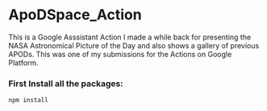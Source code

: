 # ApoDSpace_Action
This is a Google Asssistant Action I made a while back for presenting the NASA Astronomical Picture of the Day and also shows a gallery of previous APODs.
This was one of my submissions for the Actions on Google Platform.

### First Install all the packages:
`npm install`
